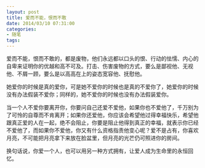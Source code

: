 ```yaml
---
layout: post
title: 爱而不能，恨而不敢
date: 2014/03/10 07:31:00
categories: 
- 随笔
tags: 
---
```


爱而不能，恨而不敢的，都是废物，他们永远都以口头的恨、行动的怯懦、内心的自卑来证明你的优越和高不可及。打击、伤害废物的方式，要么是鄙视他、无视他、不屑一顾，要么是以高高在上的姿态宽容他、抚慰他。

她爱你的时候是真的爱你，可是她不爱你的时候也是真的不爱你了，她爱你的时候没有办法假装不爱你；同样的，她不爱你的时候也没有办法假装爱你。

当一个人不爱你要离开你，你要问自己还爱不爱他，如果你也不爱他了，千万别为了可怜的自尊而不肯离开；如果你还爱他，你应该会希望他过得幸福快乐，希望他跟真正爱的人在一起，绝不会阻止，你要是阻止他得到真正的幸福，就表示你已经不爱他了，而如果你不爱他，你又有什么资格指责他变心呢？爱不是占有，你喜欢月亮，不可能把月亮拿下来放在脸盆里，但月亮的光芒仍可照进你的房间。

换句话说，你爱一个人，也可以用另一种方式拥有，让爱人成为生命里的永恒回忆。
